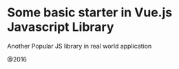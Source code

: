 # Some basic starter in Vue.js Javascript Library

Another Popular JS library in real world application

@2016
